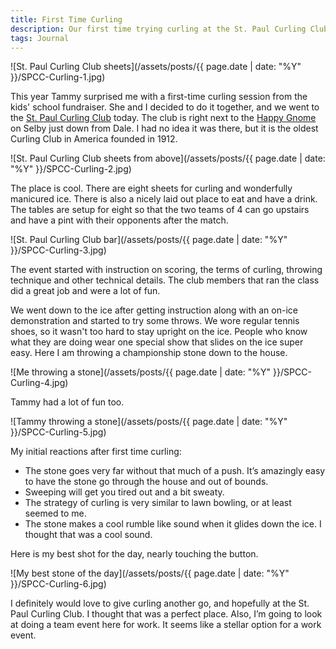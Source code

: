 ```yaml
---
title: First Time Curling
description: Our first time trying curling at the St. Paul Curling Club.
tags: Journal
---
```


![St. Paul Curling Club sheets](/assets/posts/{{ page.date | date: "%Y" }}/SPCC-Curling-1.jpg)

This year Tammy surprised me with a first-time curling session from the kids' school fundraiser. She and I decided to do it together, and we went to the [St. Paul Curling Club](https://stpaulcurlingclub.org) today. The club is right next to the [Happy Gnome](http://thehappygnome.com) on Selby just down from Dale. I had no idea it was there, but it is the oldest Curling Club in America founded in 1912.

![St. Paul Curling Club sheets from above](/assets/posts/{{ page.date | date: "%Y" }}/SPCC-Curling-2.jpg)

The place is cool. There are eight sheets for curling and wonderfully manicured ice. There is also a nicely laid out place to eat and have a drink. The tables are setup for eight so that the two teams of 4 can go upstairs and have a pint with their opponents after the match.

![St. Paul Curling Club bar](/assets/posts/{{ page.date | date: "%Y" }}/SPCC-Curling-3.jpg)

The event started with instruction on scoring, the terms of curling, throwing technique and other technical details. The club members that ran the class did a great job and were a lot of fun.

We went down to the ice after getting instruction along with an on-ice demonstration and started to try some throws. We wore regular tennis shoes, so it wasn't too hard to stay upright on the ice. People who know what they are doing wear one special show that slides on the ice super easy. Here I am throwing a championship stone down to the house.

![Me throwing a stone](/assets/posts/{{ page.date | date: "%Y" }}/SPCC-Curling-4.jpg)

Tammy had a lot of fun too.

![Tammy throwing a stone](/assets/posts/{{ page.date | date: "%Y" }}/SPCC-Curling-5.jpg)

My initial reactions after first time curling:

* The stone goes very far without that much of a push. It’s amazingly easy to have the stone go through the house and out of bounds.
* Sweeping will get you tired out and a bit sweaty.
* The strategy of curling is very similar to lawn bowling, or at least seemed to me.
* The stone makes a cool rumble like sound when it glides down the ice. I thought that was a cool sound.

Here is my best shot for the day, nearly touching the button.

![My best stone of the day](/assets/posts/{{ page.date | date: "%Y" }}/SPCC-Curling-6.jpg)

I definitely would love to give curling another go, and hopefully at the St. Paul Curling Club. I thought that was a perfect place. Also, I’m going to look at doing a team event here for work. It seems like a stellar option for a work event.
